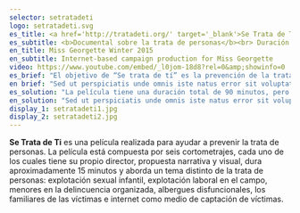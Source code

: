 ```yaml
---
selector: setratadeti
logo: setratadeti.svg
es_title: <a href='http://tratadeti.org/' target='_blank'>Se Trata de Ti</a>
es_subtitle: <b>Documental sobre la trata de personas</b><br> Duración 90 minutos
en_title: Miss Georgette Winter 2015
en_subtitle: Internet-based campaign production for Miss Georgette
video: https://www.youtube.com/embed/_l0jom-18d8?rel=0&amp;showinfo=0
es_brief: "El objetivo de “Se trata de tí” es la prevención de la trata de personas, por esta razón realizamos una película entretienida, que llama la atención, informa, conmueve e impacta a las víctimas potenciales, mostrando como detectar situaciones de peligro y tomar decisiones que los mantengan a salvo. Nuestra intención es proyectar está película en salas de cine y en todas las secundarias y preparatorias de México. Nuestro reto es captar la atención de los adolescentes para concientizarlos sobre el tema y lo vulnerables que se encuentran."
en brief: "Sed ut perspiciatis unde omnis iste natus error sit voluptatem accusantium doloremque laudantium, totam rem aperiam, eaque ipsa quae ab illo inventore veritatis"
es_solution: "La película tiene una duración total de 90 minutos, pero al dividirse en seis cortos de 15 minutos, las escuelas y los profesores tienen la facilidad de presentar cada uno de los cortos y temas por separado. Además cada corto será acompañado de material didáctico que servirá a los profesores de herramienta para guiar las reflexiones de los adolescentes."
en_solution: "Sed ut perspiciatis unde omnis iste natus error sit voluptatem accusantium doloremque laudantium, totam rem aperiam, eaque ipsa quae ab illo inventore veritatis"
display_1: setratadeti1.jpg
display_2: setratadeti2.jpg
---
```

**Se Trata de Ti** es una película realizada para ayudar a prevenir la trata de personas. La película está compuesta por seis cortometrajes, cada uno de los cuales tiene su propio director, propuesta narrativa y visual, dura aproximadamente 15 minutos y aborda un tema distinto de la trata de personas: explotación sexual infantil, explotación laboral en el campo, menores en la delincuencia organizada, albergues disfuncionales, los familiares de las víctimas e internet como medio de captación de víctimas.
